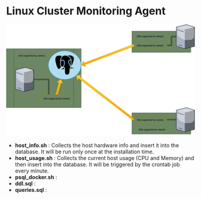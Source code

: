 # Linux Cluster Monitoring Agent
![Architecture Diagram](assets/ArchitectureDiagram.svg)
- **host_info.sh** : Collects the host hardware info and insert it into the database. It will be run only once at the installation time.
- **host_usage.sh** : Collects the current host usage (CPU and Memory) and then insert into the database. It will be triggered by the crontab job every minute.
- **psql_docker.sh** : 
- **ddl.sql** : 
- **queries.sql** : 
